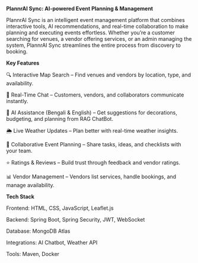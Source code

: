 **PlannrAI Sync: AI-powered Event Planning & Management**

PlannrAI Sync is an intelligent event management platform that combines interactive tools, AI recommendations, and real-time collaboration to make planning and executing events effortless. Whether you’re a customer searching for venues, a vendor offering services, or an admin managing the system, PlannrAI Sync streamlines the entire process from discovery to booking.

**Key Features**

🔍 Interactive Map Search – Find venues and vendors by location, type, and availability.

💬 Real-Time Chat – Customers, vendors, and collaborators communicate instantly.

🤖 AI Assistance (Bengali & English) – Get suggestions for decorations, budgeting, and planning from RAG ChatBot.

🌦 Live Weather Updates – Plan better with real-time weather insights.

📝 Collaborative Event Planning – Share tasks, ideas, and checklists with your team.

⭐ Ratings & Reviews – Build trust through feedback and vendor ratings.

📊 Vendor Management – Vendors list services, handle bookings, and manage availability.

**Tech Stack**

Frontend: HTML, CSS, JavaScript, Leaflet.js

Backend: Spring Boot, Spring Security, JWT, WebSocket

Database: MongoDB Atlas

Integrations: AI Chatbot, Weather API

Tools: Maven, Docker
